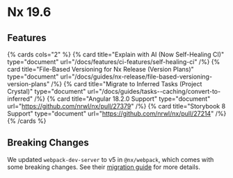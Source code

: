 # Nx 19.6

## Features

{% cards cols="2" %}
{% card title="Explain with AI (Now Self-Healing CI)" type="document" url="/docs/features/ci-features/self-healing-ci" /%}
{% card title="File-Based Versioning for Nx Release (Version Plans)" type="document" url="/docs/guides/nx-release/file-based-versioning-version-plans" /%}
{% card title="Migrate to Inferred Tasks (Project Crystal)" type="document" url="/docs/guides/tasks--caching/convert-to-inferred" /%}
{% card title="Angular 18.2.0 Support" type="document" url="https://github.com/nrwl/nx/pull/27379" /%}
{% card title="Storybook 8 Support" type="document" url="https://github.com/nrwl/nx/pull/27214" /%}
{% /cards %}

## Breaking Changes

We updated `webpack-dev-server` to v5 in `@nx/webpack`, which comes with some breaking changes. See their [migration guide](https://github.com/webpack/webpack-dev-server/blob/master/migration-v5.md) for more details.
